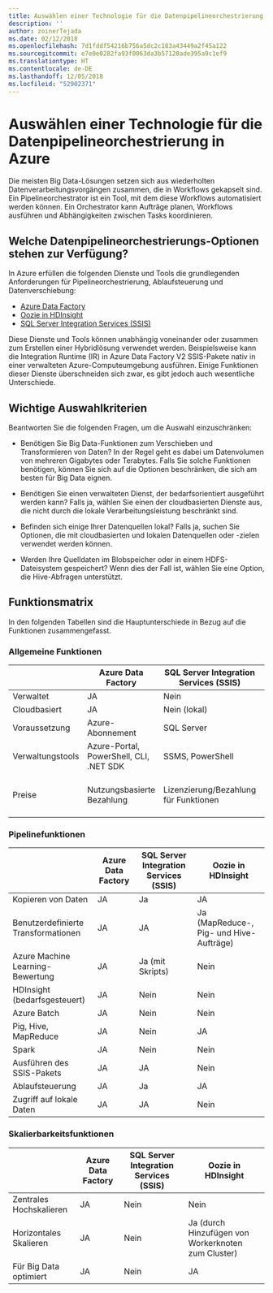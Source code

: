 ```yaml
---
title: Auswählen einer Technologie für die Datenpipelineorchestrierung
description: ''
author: zoinerTejada
ms.date: 02/12/2018
ms.openlocfilehash: 7d1fddf54216b756a5dc2c183a43449a2f45a122
ms.sourcegitcommit: e7e0e0282fa93f0063da3b57128ade395a9c1ef9
ms.translationtype: HT
ms.contentlocale: de-DE
ms.lasthandoff: 12/05/2018
ms.locfileid: "52902371"
---
```

# <a name="choosing-a-data-pipeline-orchestration-technology-in-azure"></a>Auswählen einer Technologie für die Datenpipelineorchestrierung in Azure

Die meisten Big Data-Lösungen setzen sich aus wiederholten Datenverarbeitungsvorgängen zusammen, die in Workflows gekapselt sind. Ein Pipelineorchestrator ist ein Tool, mit dem diese Workflows automatisiert werden können. Ein Orchestrator kann Aufträge planen, Workflows ausführen und Abhängigkeiten zwischen Tasks koordinieren.

## <a name="what-are-your-options-for-data-pipeline-orchestration"></a>Welche Datenpipelineorchestrierungs-Optionen stehen zur Verfügung?

In Azure erfüllen die folgenden Dienste und Tools die grundlegenden Anforderungen für Pipelineorchestrierung, Ablaufsteuerung und Datenverschiebung:

- [Azure Data Factory](/azure/data-factory/)
- [Oozie in HDInsight](/azure/hdinsight/hdinsight-use-oozie-linux-mac)
- [SQL Server Integration Services (SSIS)](/sql/integration-services/sql-server-integration-services)

Diese Dienste und Tools können unabhängig voneinander oder zusammen zum Erstellen einer Hybridlösung verwendet werden. Beispielsweise kann die Integration Runtime (IR) in Azure Data Factory V2 SSIS-Pakete nativ in einer verwalteten Azure-Computeumgebung ausführen. Einige Funktionen dieser Dienste überschneiden sich zwar, es gibt jedoch auch wesentliche Unterschiede.

## <a name="key-selection-criteria"></a>Wichtige Auswahlkriterien

Beantworten Sie die folgenden Fragen, um die Auswahl einzuschränken:

- Benötigen Sie Big Data-Funktionen zum Verschieben und Transformieren von Daten? In der Regel geht es dabei um Datenvolumen von mehreren Gigabytes oder Terabytes. Falls Sie solche Funktionen benötigen, können Sie sich auf die Optionen beschränken, die sich am besten für Big Data eignen.

- Benötigen Sie einen verwalteten Dienst, der bedarfsorientiert ausgeführt werden kann? Falls ja, wählen Sie einen der cloudbasierten Dienste aus, die nicht durch die lokale Verarbeitungsleistung beschränkt sind.

- Befinden sich einige Ihrer Datenquellen lokal? Falls ja, suchen Sie Optionen, die mit cloudbasierten und lokalen Datenquellen oder -zielen verwendet werden können.

- Werden Ihre Quelldaten im Blobspeicher oder in einem HDFS-Dateisystem gespeichert? Wenn dies der Fall ist, wählen Sie eine Option, die Hive-Abfragen unterstützt.

## <a name="capability-matrix"></a>Funktionsmatrix

In den folgenden Tabellen sind die Hauptunterschiede in Bezug auf die Funktionen zusammengefasst.

### <a name="general-capabilities"></a>Allgemeine Funktionen

| | Azure Data Factory | SQL Server Integration Services (SSIS) | Oozie in HDInsight
| --- | --- | --- | --- |
| Verwaltet | JA | Nein | JA |
| Cloudbasiert | JA | Nein (lokal) | JA |
| Voraussetzung | Azure-Abonnement | SQL Server  | Azure-Abonnement, HDInsight-Cluster |
| Verwaltungstools | Azure-Portal, PowerShell, CLI, .NET SDK | SSMS, PowerShell | Bash-Shell, Oozie-REST-API, Oozie-Webbenutzeroberfläche |
| Preise | Nutzungsbasierte Bezahlung | Lizenzierung/Bezahlung für Funktionen | Keine Zusatzgebühren (nur Gebühren für die Ausführung des HDInsight-Clusters) |

### <a name="pipeline-capabilities"></a>Pipelinefunktionen

| | Azure Data Factory | SQL Server Integration Services (SSIS) | Oozie in HDInsight
| --- | --- | --- | --- |
| Kopieren von Daten | JA | Ja | JA |
| Benutzerdefinierte Transformationen | JA | JA | Ja (MapReduce-, Pig- und Hive-Aufträge) |
| Azure Machine Learning-Bewertung | JA | Ja (mit Skripts) | Nein  |
| HDInsight (bedarfsgesteuert) | JA | Nein  | Nein  |
| Azure Batch | JA | Nein  | Nein  |
| Pig, Hive, MapReduce | JA | Nein | JA |
| Spark | JA | Nein  | Nein  |
| Ausführen des SSIS-Pakets | JA | JA | Nein  |
| Ablaufsteuerung | JA | Ja | JA |
| Zugriff auf lokale Daten | JA | JA | Nein  |

### <a name="scalability-capabilities"></a>Skalierbarkeitsfunktionen

| | Azure Data Factory | SQL Server Integration Services (SSIS) | Oozie in HDInsight
| --- | --- | --- | --- |
| Zentrales Hochskalieren | JA | Nein  | Nein  |
| Horizontales Skalieren | JA | Nein  | Ja (durch Hinzufügen von Workerknoten zum Cluster) |
| Für Big Data optimiert | JA | Nein | JA |

